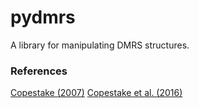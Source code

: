 # pydmrs

A library for manipulating DMRS structures.

### References

[Copestake (2007)](http://www.aclweb.org/anthology/E/E09/E09-1001.pdf)
[Copestake et al. (2016)](http://www.lrec-conf.org/proceedings/lrec2016/pdf/634_Paper.pdf)